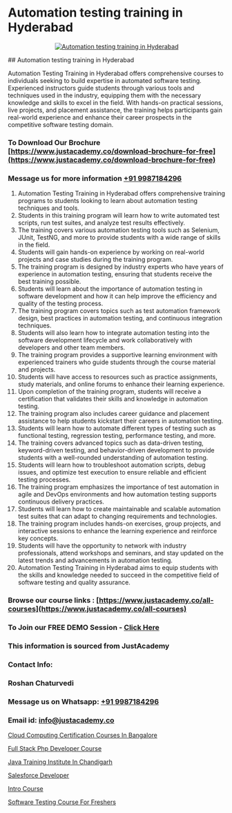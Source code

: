 # Automation testing training in Hyderabad

<p align="center">
  <a href="https://justacademy.co/program-detail/software-testing">
    <img src="https://justacademy.co/storage2/program_images/1704700438.webp" alt="Automation testing training in Hyderabad">
  </a>
</p>
## Automation testing training in Hyderabad

Automation Testing Training in Hyderabad offers comprehensive courses to individuals seeking to build expertise in automated software testing. Experienced instructors guide students through various tools and techniques used in the industry, equipping them with the necessary knowledge and skills to excel in the field. With hands-on practical sessions, live projects, and placement assistance, the training helps participants gain real-world experience and enhance their career prospects in the competitive software testing domain.
### To Download Our Brochure [https://www.justacademy.co/download-brochure-for-free](https://www.justacademy.co/download-brochure-for-free)
### Message us for more information [+91 9987184296](https://api.whatsapp.com/send?phone=919987184296)
1) Automation Testing Training in Hyderabad offers comprehensive training programs to students looking to learn about automation testing techniques and tools.
2) Students in this training program will learn how to write automated test scripts, run test suites, and analyze test results effectively.
3) The training covers various automation testing tools such as Selenium, JUnit, TestNG, and more to provide students with a wide range of skills in the field.
4) Students will gain hands-on experience by working on real-world projects and case studies during the training program.
5) The training program is designed by industry experts who have years of experience in automation testing, ensuring that students receive the best training possible.
6) Students will learn about the importance of automation testing in software development and how it can help improve the efficiency and quality of the testing process.
7) The training program covers topics such as test automation framework design, best practices in automation testing, and continuous integration techniques.
8) Students will also learn how to integrate automation testing into the software development lifecycle and work collaboratively with developers and other team members.
9) The training program provides a supportive learning environment with experienced trainers who guide students through the course material and projects.
10) Students will have access to resources such as practice assignments, study materials, and online forums to enhance their learning experience.
11) Upon completion of the training program, students will receive a certification that validates their skills and knowledge in automation testing.
12) The training program also includes career guidance and placement assistance to help students kickstart their careers in automation testing.
13) Students will learn how to automate different types of testing such as functional testing, regression testing, performance testing, and more.
14) The training covers advanced topics such as data-driven testing, keyword-driven testing, and behavior-driven development to provide students with a well-rounded understanding of automation testing.
15) Students will learn how to troubleshoot automation scripts, debug issues, and optimize test execution to ensure reliable and efficient testing processes.
16) The training program emphasizes the importance of test automation in agile and DevOps environments and how automation testing supports continuous delivery practices.
17) Students will learn how to create maintainable and scalable automation test suites that can adapt to changing requirements and technologies.
18) The training program includes hands-on exercises, group projects, and interactive sessions to enhance the learning experience and reinforce key concepts.
19) Students will have the opportunity to network with industry professionals, attend workshops and seminars, and stay updated on the latest trends and advancements in automation testing.
20) Automation Testing Training in Hyderabad aims to equip students with the skills and knowledge needed to succeed in the competitive field of software testing and quality assurance.

### Browse our course links : [https://www.justacademy.co/all-courses](https://www.justacademy.co/all-courses) 
### To Join our FREE DEMO Session - [Click Here](https://www.justacademy.co/register-for-course-demo)


### This information is sourced from JustAcademy
### Contact Info:
### Roshan Chaturvedi
### Message us on Whatsapp: [+91 9987184296](https://api.whatsapp.com/send?phone=919987184296)
### Email id: [info@justacademy.co](mailto:info@justacademy.co)
                
[Cloud Computing Certification Courses In Bangalore](https://www.linkedin.com/pulse/cloud-computing-certification-courses-bangalore-justacademy-mumbai-2yh7c?trackingId=gC4wmDZnfd3YzAm8OdHVhg%3D%3D&lipi=urn%3Ali%3Apage%3Ad_flagship3_showcase_admin%3Bd7Lyhom7ShKzEAWk1fq2Tw%3D%3D)

[Full Stack Php Developer Course](https://www.linkedin.com/pulse/full-stack-php-developer-course-justacademy-delhi-g25lc?trackingId=vx8yJwfrBDpHsTHhXUUE%2FA%3D%3D&lipi=urn%3Ali%3Apage%3Ad_flagship3_company_admin%3B3uDtMYf2QJOigjAh01Sv1g%3D%3D)

[Java Training Institute In Chandigarh](https://medium.com/@akanshapatil/java-training-institute-in-chandigarh-1b66af234ccf)

[Salesforce Developer](https://medium.com/@shivamja27/salesforce-developer-d496714e310d)

[Intro Course](https://justacademyin.github.io/justacademy/intro-course)

[Software Testing Course For Freshers](https://justacademyin.github.io/justacademy/software-testing-course-for-freshers)

